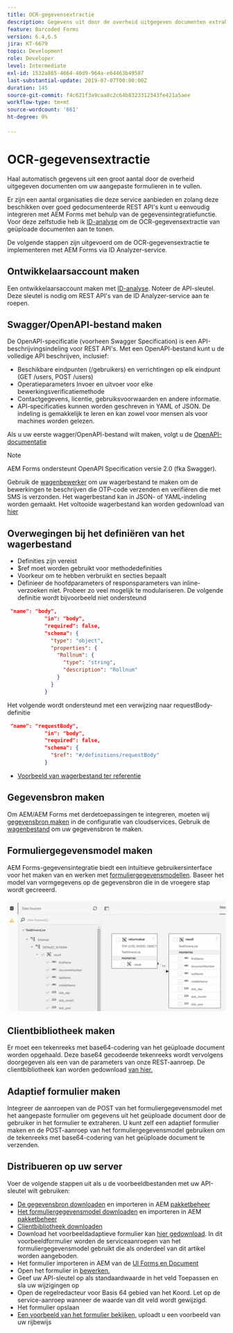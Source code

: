 ```yaml
---
title: OCR-gegevensextractie
description: Gegevens uit door de overheid uitgegeven documenten extraheren om formulieren in te vullen.
feature: Barcoded Forms
version: 6.4,6.5
jira: KT-6679
topic: Development
role: Developer
level: Intermediate
exl-id: 1532a865-4664-40d9-964a-e64463b49587
last-substantial-update: 2019-07-07T00:00:00Z
duration: 145
source-git-commit: f4c621f3a9caa8c2c64b8323312343fe421a5aee
workflow-type: tm+mt
source-wordcount: '661'
ht-degree: 0%

---
```


# OCR-gegevensextractie

Haal automatisch gegevens uit een groot aantal door de overheid uitgegeven documenten om uw aangepaste formulieren in te vullen.

Er zijn een aantal organisaties die deze service aanbieden en zolang deze beschikken over goed gedocumenteerde REST API&#39;s kunt u eenvoudig integreren met AEM Forms met behulp van de gegevensintegratiefunctie. Voor deze zelfstudie heb ik [ID-analyse](https://www.idanalyzer.com/) om de OCR-gegevensextractie van geüploade documenten aan te tonen.

De volgende stappen zijn uitgevoerd om de OCR-gegevensextractie te implementeren met AEM Forms via ID Analyzer-service.

## Ontwikkelaarsaccount maken

Een ontwikkelaarsaccount maken met [ID-analyse](https://portal.idanalyzer.com/signin.html). Noteer de API-sleutel. Deze sleutel is nodig om REST API&#39;s van de ID Analyzer-service aan te roepen.

## Swagger/OpenAPI-bestand maken

De OpenAPI-specificatie (voorheen Swagger Specification) is een API-beschrijvingsindeling voor REST API&#39;s. Met een OpenAPI-bestand kunt u de volledige API beschrijven, inclusief:

* Beschikbare eindpunten (/gebruikers) en verrichtingen op elk eindpunt (GET /users, POST /users)
* Operatieparameters Invoer en uitvoer voor elke bewerkingsverificatiemethode
* Contactgegevens, licentie, gebruiksvoorwaarden en andere informatie.
* API-specificaties kunnen worden geschreven in YAML of JSON. De indeling is gemakkelijk te leren en kan zowel voor mensen als voor machines worden gelezen.

Als u uw eerste wagger/OpenAPI-bestand wilt maken, volgt u de [OpenAPI-documentatie](https://swagger.io/docs/specification/2-0/basic-structure/)

>[!NOTE]
> AEM Forms ondersteunt OpenAPI Specification versie 2.0 (fka Swagger).

Gebruik de [wagenbewerker](https://editor.swagger.io/) om uw wagerbestand te maken om de bewerkingen te beschrijven die OTP-code verzenden en verifiëren die met SMS is verzonden. Het wagerbestand kan in JSON- of YAML-indeling worden gemaakt. Het voltooide wagerbestand kan worden gedownload van [hier](assets/drivers-license-swagger.zip)

## Overwegingen bij het definiëren van het wagerbestand

* Definities zijn vereist
* $ref moet worden gebruikt voor methodedefinities
* Voorkeur om te hebben verbruikt en secties bepaalt
* Definieer de hoofdparameters of responsparameters van inline-verzoeken niet. Probeer zo veel mogelijk te modulariseren. De volgende definitie wordt bijvoorbeeld niet ondersteund

```json
 "name": "body",
            "in": "body",
            "required": false,
            "schema": {
              "type": "object",
              "properties": {
                "Rollnum": {
                  "type": "string",
                  "description": "Rollnum"
                }
              }
            }
```

Het volgende wordt ondersteund met een verwijzing naar requestBody-definitie

```json
 "name": "requestBody",
            "in": "body",
            "required": false,
            "schema": {
              "$ref": "#/definitions/requestBody"
            }
```

* [Voorbeeld van wagerbestand ter referentie](assets/sample-swagger.json)

## Gegevensbron maken

Om AEM/AEM Forms met derdetoepassingen te integreren, moeten wij [gegevensbron maken](https://experienceleague.adobe.com/docs/experience-manager-learn/forms/ic-web-channel-tutorial/parttwo.html) in de configuratie van cloudservices. Gebruik de [wagenbestand](assets/drivers-license-swagger.zip) om uw gegevensbron te maken.

## Formuliergegevensmodel maken

AEM Forms-gegevensintegratie biedt een intuïtieve gebruikersinterface voor het maken van en werken met [formuliergegevensmodellen](https://experienceleague.adobe.com/docs/experience-manager-65/forms/form-data-model/create-form-data-models.html). Baseer het model van vormgegevens op de gegevensbron die in de vroegere stap wordt gecreeerd.

![fdm](assets/test-dl-fdm.PNG)

## Clientbibliotheek maken

Er moet een tekenreeks met base64-codering van het geüploade document worden opgehaald. Deze base64 gecodeerde tekenreeks wordt vervolgens doorgegeven als een van de parameters van onze REST-aanroep.
De clientbibliotheek kan worden gedownload [van hier.](assets/drivers-license-client-lib.zip)

## Adaptief formulier maken

Integreer de aanroepen van de POST van het formuliergegevensmodel met het aangepaste formulier om gegevens uit het geüploade document door de gebruiker in het formulier te extraheren. U kunt zelf een adaptief formulier maken en de POST-aanroep van het formuliergegevensmodel gebruiken om de tekenreeks met base64-codering van het geüploade document te verzenden.

## Distribueren op uw server

Voer de volgende stappen uit als u de voorbeeldbestanden met uw API-sleutel wilt gebruiken:

* [De gegevensbron downloaden](assets/drivers-license-source.zip) en importeren in AEM [pakketbeheer](http://localhost:4502/crx/packmgr/index.jsp)
* [Het formuliergegevensmodel downloaden](assets/drivers-license-fdm.zip) en importeren in AEM [pakketbeheer](http://localhost:4502/crx/packmgr/index.jsp)
* [Clientbibliotheek downloaden](assets/drivers-license-client-lib.zip)
* Download het voorbeeldadaptieve formulier kan [hier gedownload](assets/adaptive-form-dl.zip). In dit voorbeeldformulier worden de serviceaanroepen van het formuliergegevensmodel gebruikt die als onderdeel van dit artikel worden aangeboden.
* Het formulier importeren in AEM van de [UI Forms en Document](http://localhost:4502/aem/forms.html/content/dam/formsanddocuments)
* Open het formulier in [bewerken.](http://localhost:4502/editor.html/content/forms/af/driverslicenseandpassport.html)
* Geef uw API-sleutel op als standaardwaarde in het veld Toepassen en sla uw wijzigingen op
* Open de regelredacteur voor Basis 64 gebied van het Koord. Let op de service-aanroep wanneer de waarde van dit veld wordt gewijzigd.
* Het formulier opslaan
* [Een voorbeeld van het formulier bekijken](http://localhost:4502/content/dam/formsanddocuments/driverslicenseandpassport/jcr:content?wcmmode=disabled), uploadt u een voorbeeld van uw rijbewijs
